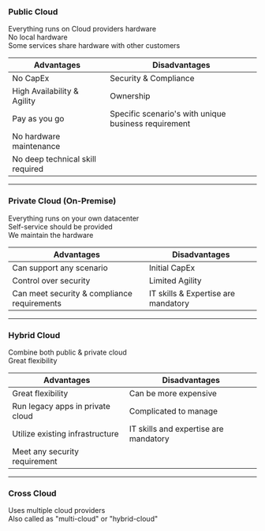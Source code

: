 ### Public Cloud

Everything runs on Cloud providers hardware  
No local hardware  
Some services share hardware with other customers

|Advantages|Disadvantages|
|----------|-------------|
|No CapEx|Security & Compliance|
|High Availability & Agility|Ownership|
|Pay as you go|Specific scenario's with unique business requirement|
|No hardware maintenance||
|No deep technical skill required||

---

### Private Cloud (On-Premise)

Everything runs on your own datacenter  
Self-service should be provided  
We maintain the hardware

|Advantages|Disadvantages|
|----------|-------------|
|Can support any scenario|Initial CapEx|
|Control over security|Limited Agility|
|Can meet security & compliance requirements|IT skills & Expertise are mandatory|

---

### Hybrid Cloud

Combine both public & private cloud  
Great flexibility

|Advantages|Disadvantages|
|----------|-------------|
|Great flexibility|Can be more expensive|
|Run legacy apps in private cloud|Complicated to manage|
|Utilize existing infrastructure|IT skills and expertise are mandatory|
|Meet any security requirement||

---

### Cross Cloud

Uses multiple cloud providers  
Also called as "multi-cloud" or "hybrid-cloud"
